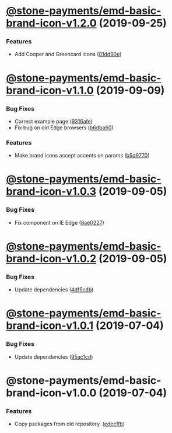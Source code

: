 # [@stone-payments/emd-basic-brand-icon-v1.2.0](https://github.com/stone-payments/emerald-web-framework/compare/@stone-payments/emd-basic-brand-icon-v1.1.0...@stone-payments/emd-basic-brand-icon-v1.2.0) (2019-09-25)


### Features

* Add Cooper and Greencard icons ([01dd90e](https://github.com/stone-payments/emerald-web-framework/commit/01dd90e))

# [@stone-payments/emd-basic-brand-icon-v1.1.0](https://github.com/stone-payments/emerald-web-framework/compare/@stone-payments/emd-basic-brand-icon-v1.0.3...@stone-payments/emd-basic-brand-icon-v1.1.0) (2019-09-09)


### Bug Fixes

* Correct example page ([9316afe](https://github.com/stone-payments/emerald-web-framework/commit/9316afe))
* Fix bug on old Edge browsers ([b6dba60](https://github.com/stone-payments/emerald-web-framework/commit/b6dba60))


### Features

* Make brand icons accept accents on params ([b5d9770](https://github.com/stone-payments/emerald-web-framework/commit/b5d9770))

# [@stone-payments/emd-basic-brand-icon-v1.0.3](https://github.com/stone-payments/emerald-web-framework/compare/@stone-payments/emd-basic-brand-icon-v1.0.2...@stone-payments/emd-basic-brand-icon-v1.0.3) (2019-09-05)


### Bug Fixes

* Fix component on IE Edge ([8ae0227](https://github.com/stone-payments/emerald-web-framework/commit/8ae0227))

# [@stone-payments/emd-basic-brand-icon-v1.0.2](https://github.com/stone-payments/emerald-web-framework/compare/@stone-payments/emd-basic-brand-icon-v1.0.1...@stone-payments/emd-basic-brand-icon-v1.0.2) (2019-09-05)


### Bug Fixes

* Update dependencies ([4df5cdb](https://github.com/stone-payments/emerald-web-framework/commit/4df5cdb))

# [@stone-payments/emd-basic-brand-icon-v1.0.1](https://github.com/stone-payments/emerald-web-framework/compare/@stone-payments/emd-basic-brand-icon-v1.0.0...@stone-payments/emd-basic-brand-icon-v1.0.1) (2019-07-04)


### Bug Fixes

* Update dependencies ([95ac1cd](https://github.com/stone-payments/emerald-web-framework/commit/95ac1cd))

# @stone-payments/emd-basic-brand-icon-v1.0.0 (2019-07-04)


### Features

* Copy packages from old repository. ([edecffb](https://github.com/stone-payments/emerald-web-framework/commit/edecffb))
